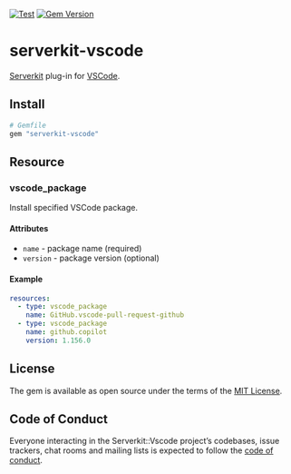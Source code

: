 [![Test](https://github.com/toshimaru/serverkit-vscode/actions/workflows/test.yml/badge.svg)](https://github.com/toshimaru/serverkit-vscode/actions/workflows/test.yml)
[![Gem Version](https://badge.fury.io/rb/serverkit-vscode.svg)](https://badge.fury.io/rb/serverkit-vscode)

# serverkit-vscode

[Serverkit](https://github.com/serverkit/serverkit) plug-in for [VSCode](https://code.visualstudio.com/).

## Install

```rb
# Gemfile
gem "serverkit-vscode"
```
## Resource

### vscode_package

Install specified VSCode package.

#### Attributes

- `name` - package name (required)
- `version` - package version (optional)

#### Example

```yaml
resources:
  - type: vscode_package
    name: GitHub.vscode-pull-request-github
  - type: vscode_package
    name: github.copilot
    version: 1.156.0
```

## License

The gem is available as open source under the terms of the [MIT License](https://opensource.org/licenses/MIT).

## Code of Conduct

Everyone interacting in the Serverkit::Vscode project’s codebases, issue trackers, chat rooms and mailing lists is expected to follow the [code of conduct](https://github.com/toshimaru/serverkit-vscode/blob/master/CODE_OF_CONDUCT.md).
